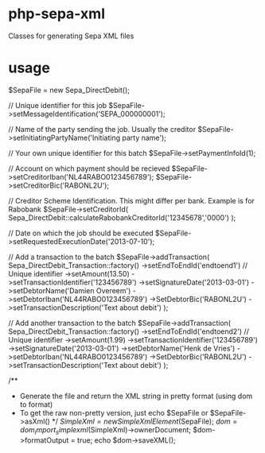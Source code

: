 php-sepa-xml
============

Classes for generating Sepa XML files

usage
============

$SepaFile = new Sepa_DirectDebit();

// Unique identifier for this job
$SepaFile->setMessageIdentification('SEPA_000000001');

// Name of the party sending the job. Usually the creditor
$SepaFile->setInitiatingPartyName('Initiating party name');

// Your own unique identifier for this batch
$SepaFile->setPaymentInfoId(1);

// Account on which payment should be recieved
$SepaFile->setCreditorIban('NL44RABO0123456789');
$SepaFile->setCreditorBic('RABONL2U');

// Creditor Scheme Identification. This might differ per bank. Example is for Rabobank
$SepaFile->setCreditorId( Sepa_DirectDebit::calculateRabobankCreditorId('12345678','0000') );

// Date on which the job should be executed
$SepaFile->setRequestedExecutionDate('2013-07-10');

// Add a transaction to the batch
$SepaFile->addTransaction(
    Sepa_DirectDebit_Transaction::factory()
        ->setEndToEndId('endtoend1') // Unique identifier
        ->setAmount(13.50)
        ->setTransactionIdentifier('123456789')
        ->setSignatureDate('2013-03-01')
        ->setDebtorName('Damien Overeem')
        ->setDebtorIban('NL44RABO0123456789')
        ->SetDebtorBic('RABONL2U')
        ->setTransactionDescription('Text about debit')
);

// Add another transaction to the batch
$SepaFile->addTransaction(
    Sepa_DirectDebit_Transaction::factory()
        ->setEndToEndId('endtoend2') // Unique identifier
        ->setAmount(1.99)
        ->setTransactionIdentifier('123456789')
        ->setSignatureDate('2013-03-01')
        ->setDebtorName('Henk de Vries')
        ->setDebtorIban('NL44RABO0123456789')
        ->SetDebtorBic('RABONL2U')
        ->setTransactionDescription('Text about debit')
);


/**
 * Generate the file and return the XML string in pretty format (using dom to format)
 * To get the raw non-pretty version, just echo $SepaFile or $SepaFile->asXml()
 */
$SimpleXml = new SimpleXmlElement($SepaFile);
$dom = dom_import_simplexml($SimpleXml)->ownerDocument;
$dom->formatOutput = true;
echo $dom->saveXML();
